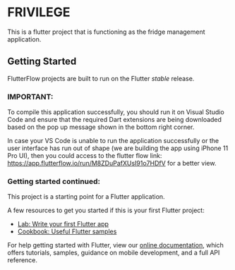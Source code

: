 # FRIVILEGE

This is a flutter project that is functioning as the fridge management application.

## Getting Started

FlutterFlow projects are built to run on the Flutter _stable_ release.

### IMPORTANT:

To compile this application successfully, you should run it on Visual Studio Code and ensure that the required Dart extensions are being downloaded based on the pop up message shown in the bottom right corner.

In case your VS Code is unable to run the application successfully or the user interface has run out of shape (we are building the app using iPhone 11 Pro UI), then you could access to the flutter flow link: https://app.flutterflow.io/run/M8ZDuPafXUsI91o7HDfV for a better view.

### Getting started continued:

This project is a starting point for a Flutter application.

A few resources to get you started if this is your first Flutter project:

- [Lab: Write your first Flutter app](https://flutter.dev/docs/get-started/codelab)
- [Cookbook: Useful Flutter samples](https://flutter.dev/docs/cookbook)

For help getting started with Flutter, view our
[online documentation](https://flutter.dev/docs), which offers tutorials,
samples, guidance on mobile development, and a full API reference.
